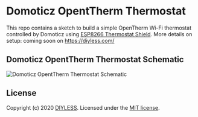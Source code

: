 # Domoticz OpentTherm Thermostat

This repo contains a sketch to build a simple OpenTherm Wi-Fi thermostat controlled by Domoticz using [ESP8266 Thermostat Shield](https://diyless.com/product/esp8266-thermostat-shield).
More details on setup: coming soon on
https://diyless.com/

## Domoticz OpentTherm Thermostat Schematic
![Domoticz OpentTherm Thermostat Schematic](https://diyless.com/blog/opentherm-sample/master-opentherm-shield-connection.webp)

## License
Copyright (c) 2020 [DIYLESS](http://diyless.com/). Licensed under the [MIT license](/LICENSE?raw=true).
